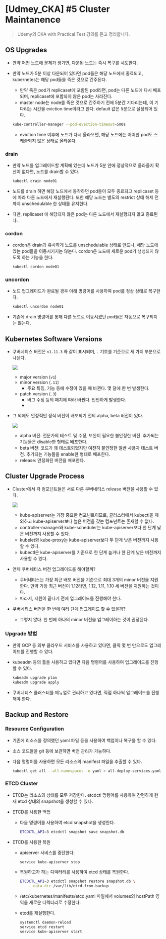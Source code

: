 # [Udmey_CKA] #5 Cluster Maintanence

> Udemy의 CKA with Practical Test 강의를 듣고 정리합니다.

## OS Upgrades

- 만약 어떤 노드에 문제가 생기면, 다운된 노드는 즉시 복구를 시도한다.
- 만약 노드가 5분 이상 다운되어 있다면 pod들은 해당 노드에서 종료되고, kubernetes는 해당 pod들을 죽은 것으로 간주된다.
    + 만약 죽은 pod가 replicaset에 포함된 pod라면, pod는 다른 노드에 다시 배포되며, replicaset에 포함되지 않은 pod는 사라진다.
    + master node는 node를 죽은 것으로 간주하기 전에 5분간 기다리는데, 이 기다리는 시간을 eviction time이라고 한다. default 값은 5분으로 설정되어 있다.
    
    ```bash
    kube-controller-manager --pod-evection-timeout=5m0s
    ```
    
    + eviction time 이후에 노드가 다시 올라오면, 해당 노드에는 어떠한 pod도 스케줄되지 않은 상태로 올라온다.

### drain

- 만약 노드를 업그레이드할 계획에 있는데 노드가 5분 안에 정상적으로 올라올지 확신이 없다면, 노드를 drain할 수 있다.
    
    ```bash
    kubectl drain node01
    ```
    
- 노드를 drain 하면 해당 노드에서 동작하던 pod들이 모두 종료되고 replicaset 등에 따라 다른 노드에서 재실행된다. 또한 해당 노드는 별도의 restrict 상태 해제 전까지 unschedulable 한 상태를 유지한다.
- 다만, replicaset 에 해당되지 않은 pod는 다른 노드에서 재실행되지 않고 종료된다.

### cordon

- cordon은 drain과 유사하게 노드를 unschedulable 상태로 만드나, 해당 노드에 있는 pod들을 이동시키지는 않는다. cordon은 노드에 새로운 pod가 생성되지 않도록 하는 기능을 한다.
    
    ```bash
    kubectl cordon node01
    ```
    
### uncordon

- 노드 업그레이드가 완료될 경우 아래 명령어를 사용하여 pod를 정상 상태로 복구한다.
    
    ```bash
    kubectl uncordon node01
    ```
    
- 기존에 drain 명령어를 통해 다른 노드로 이동시켰던 pod들은 자동으로 복구되지는 않는다.

## Kubernetes Software Versions

- 쿠버네티스 버전은 `v1.11.3`  와 같이 표시되며, `.` 기호를 기준으로 세 가지 부분으로 나뉜다.
    
    ![](images/2021-12-29-22-51-31.png)

    + major version (`v1`)
    + minor version (`.11`)
        * 주요 특징, 기능 등에 수정이 있을 때 바뀐다. 몇 달에 한 번 발생한다.
    + patch version (`.3`)
        * 버그 수정 등의 패치에 따라 바뀐다. 빈번하게 발생한다.
        * 
- 그 외에도 안정적인 정식 버전이 배포되기 전의 alpha, beta 버전이 있다.
    
    ![](images/2021-12-29-22-51-45.png)
    
    + alpha 버전: 전문가의 테스트 및 수정, 보완이 필요한 불안정한 버전. 추가되는 기능들은 disable한 형태로 배포한다.
    + beta 버전: 코드가 꽤 테스트되었지만 여전히 불안정한 일반 사용자 테스트 버전. 추가되는 기능들을 enable한 형태로 배포한다.
    + release: 안정화된 버전을 배포한다.
    

## Cluster Upgrade Process

- Cluster에서 각 컴포넌트들은 서로 다른 쿠버네티스 release 버전을 사용할 수 있다.

    ![](images/2021-12-29-22-52-16.png)
    
    + kube-apiserver는 가장 중요한 컴포넌트이므로, 클러스터에서 kubectl을 제외하고 kube-apiserver보다 높은 버전을 갖는 컴포넌트는 존재할 수 없다.
    + controller-manager와 kube-scheduler는 kube-apiserver보다 한 단계 낮은 버전까지 사용할 수 있다.
    + kubelet와 kube-proxy는 kube-apiserver보다 두 단계 낮은 버전까지 사용할 수 있다.
    + kubectl은 kube-apiserver를 기준으로 한 단계 높거나 한 단계 낮은 버전까지 사용할 수 있다.
- 언제 쿠버네티스 버전 업그레이드를 해야할까?
    + 쿠버네티스는 가장 최근 배포 버전을 기준으로 최대 3개의 minor 버전을 지원한다. 만약 가장 최근 버전이 1.12라면, 1.12, 1.11, 1.10 세 버전을 지원하는 것이다.
    + 따라서, 지원이 끝나기 전에 업그레이드를 진행해야 한다.
- 쿠버네티스 버전을 한 번에 여러 단계 업그레이드 할 수 있을까?
    + 그렇지 않다. 한 번에 하나의 minor 버전을 업그레이하는 것이 권장된다.

### Upgrade 방법

- 만약 GCP 등 외부 클라우드 서비스를 사용하고 있다면, 클릭 몇 번 만으로도 업그레이드를 진행할 수 있다.
- kubeadm 등의 툴을 사용하고 있다면 다음 명령어를 사용하여 업그레이드를 진행할 수 있다.
    
    ```bash
    kubeadm upgrade plan
    kubeadm upgrade apply
    ```
    
- 쿠버네티스 클러스터를 메뉴얼로 관리하고 있다면, 직접 하나씩 업그레이드를 진행해야 한다.

## Backup and Restore

### Resource Configuration

- 기존에 리소스를 정의했던 yaml 파일 등을 사용하여 백업이나 복구를 할 수 있다.
- 소스 코드들을 git 등에 보관하면 버전 관리가 가능하다.
- 다음 명령어를 사용하면 모든 리소스의 manifest 파일을 추출할 수 있다.
    
    ```bash
    kubectl get all --all-namespaces -o yaml > all-deploy-services.yaml
    ```
    

### ETCD Cluster

- ETCD는 리소스의 상태를 모두 저장한다. etcdctl 명령어를 사용하여 간편하게 현재 etcd 상태의 snapshot을 생성할 수 있다.
- ETCD를 사용한 백업
    + 다음 명령어를 사용하여 etcd snapshot을 생성한다.
        
        ```bash
        ETCDCTL_API=3 etcdctl snapshot save snapshot.db
        ```
        
- ETCD를 사용한 복원
    + apiserver 서비스를 중단한다.
        
        ```bash
        service kube-apiserver stop
        ```
        
    + 복원하고자 하는 디렉터리를 사용하여 etcd 상태를 복원한다.
        
        ```bash
        ETCDCTL_API=3 etcdctl snapshot restore snapshot.db \
        	--data-dir /var/lib/etcd-from-backup
        ```
        
    + /etc/kubernetes/manifests/etcd.yaml 파일에서 volumes의 hostPath 영역을 새로운 디렉터리로 수정한다.
    + etcd를 재실행한다.
        
        ```bash
        systemctl daemon-reload
        service etcd restart
        service kube-apiserver start
        ```